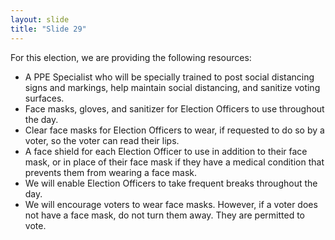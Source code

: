 ```yaml
---
layout: slide
title: "Slide 29"
---
```


For this election, we are providing the following resources:

- A PPE Specialist who will be specially trained to post social distancing signs and markings, help maintain social distancing, and sanitize voting surfaces.
- Face masks, gloves, and sanitizer for Election Officers to use throughout the day.
- Clear face masks for Election Officers to wear, if requested to do so by a voter, so the voter can read their lips.
- A face shield for each Election Officer to use in addition to their face mask, or in place of their face mask if they have a medical condition that prevents them from wearing a face mask.
- We will enable Election Officers to take frequent breaks throughout the day.
- We will encourage voters to wear face masks. However, if a voter does not have a face mask, do not turn them away. They are permitted to vote.